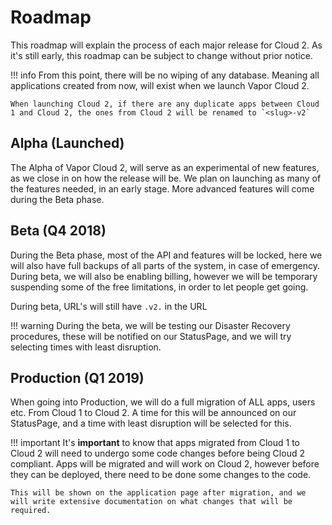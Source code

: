 # Roadmap

This roadmap will explain the process of each major release for Cloud 2. As it's still early, this roadmap
can be subject to change without prior notice.

!!! info
    From this point, there will be no wiping of any database. Meaning all applications created from now, will exist when we launch Vapor Cloud 2.

    When launching Cloud 2, if there are any duplicate apps between Cloud 1 and Cloud 2, the ones from Cloud 2 will be renamed to `<slug>-v2`

## Alpha (Launched)

The Alpha of Vapor Cloud 2, will serve as an experimental of new features, as we close in on how the release will be. We plan on launching as many of the features needed, in an early stage. More advanced features will come during the Beta phase.

## Beta (Q4 2018)

During the Beta phase, most of the API and features will be locked, here we will also have full backups of all parts of the system, in case of emergency.
During beta, we will also be enabling billing, however we will be temporary suspending some of the free limitations, in order to let people get going.

During beta, URL's will still have `.v2.` in the URL

!!! warning
    During the beta, we will be testing our Disaster Recovery procedures, these will be notified on our StatusPage, and we will try selecting times with least disruption.

## Production (Q1 2019)

When going into Production, we will do a full migration of ALL apps, users etc. From Cloud 1 to Cloud 2. A time for this will be announced on our StatusPage, and a time with least disruption will be selected for this.

!!! important
    It's **important** to know that apps migrated from Cloud 1 to Cloud 2 will need to undergo some code changes before being Cloud 2 compliant.
    Apps will be migrated and will work on Cloud 2, however before they can be deployed, there need to be done some changes to the code.

    This will be shown on the application page after migration, and we will write extensive documentation on what changes that will be required.
